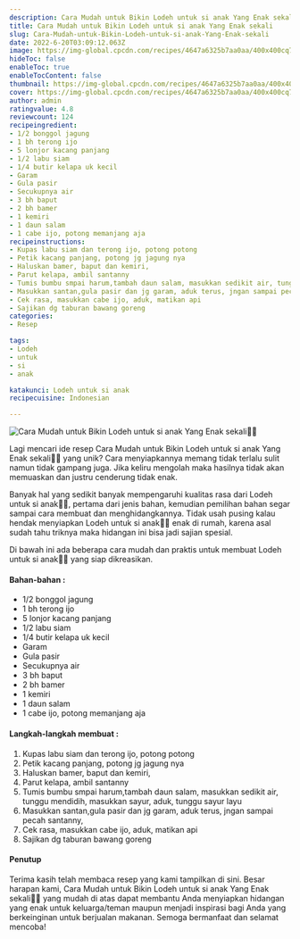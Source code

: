 ```yaml
---
description: Cara Mudah untuk Bikin Lodeh untuk si anak Yang Enak sekali"
title: Cara Mudah untuk Bikin Lodeh untuk si anak Yang Enak sekali
slug: Cara-Mudah-untuk-Bikin-Lodeh-untuk-si-anak-Yang-Enak-sekali
date: 2022-6-20T03:09:12.063Z
image: https://img-global.cpcdn.com/recipes/4647a6325b7aa0aa/400x400cq70/photo.jpg
hideToc: false
enableToc: true
enableTocContent: false
thumbnail: https://img-global.cpcdn.com/recipes/4647a6325b7aa0aa/400x400cq70/photo.jpg
cover: https://img-global.cpcdn.com/recipes/4647a6325b7aa0aa/400x400cq70/photo.jpg
author: admin
ratingvalue: 4.8
reviewcount: 124
recipeingredient:
- 1/2 bonggol jagung
- 1 bh terong ijo
- 5 lonjor kacang panjang
- 1/2 labu siam
- 1/4 butir kelapa uk kecil
- Garam
- Gula pasir
- Secukupnya air
- 3 bh baput
- 2 bh bamer
- 1 kemiri
- 1 daun salam
- 1 cabe ijo, potong memanjang aja
recipeinstructions:
- Kupas labu siam dan terong ijo, potong potong
- Petik kacang panjang, potong jg jagung nya
- Haluskan bamer, baput dan kemiri,
- Parut kelapa, ambil santanny
- Tumis bumbu smpai harum,tambah daun salam, masukkan sedikit air, tunggu mendidih, masukkan sayur, aduk, tunggu sayur layu
- Masukkan santan,gula pasir dan jg garam, aduk terus, jngan sampai pecah santanny,
- Cek rasa, masukkan cabe ijo, aduk, matikan api
- Sajikan dg taburan bawang goreng
categories:
- Resep

tags:
- Lodeh
- untuk
- si
- anak

katakunci: Lodeh untuk si anak
recipecuisine: Indonesian

---
```


![Cara Mudah untuk Bikin Lodeh untuk si anak Yang Enak sekali👩‍🍳](https://img-global.cpcdn.com/recipes/4647a6325b7aa0aa/400x400cq70/photo.jpg)

Lagi mencari ide resep Cara Mudah untuk Bikin Lodeh untuk si anak Yang Enak sekali👩‍🍳 yang unik? Cara menyiapkannya memang tidak terlalu sulit namun tidak gampang juga. Jika keliru mengolah maka hasilnya tidak akan memuaskan dan justru cenderung tidak enak.

Banyak hal yang sedikit banyak mempengaruhi kualitas rasa dari Lodeh untuk si anak👩‍🍳, pertama dari jenis bahan, kemudian pemilihan bahan segar sampai cara membuat dan menghidangkannya. Tidak usah pusing kalau hendak menyiapkan Lodeh untuk si anak👩‍🍳 enak di rumah, karena asal sudah tahu triknya maka hidangan ini bisa jadi sajian spesial.

Di bawah ini ada beberapa cara mudah dan praktis untuk membuat Lodeh untuk si anak👩‍🍳 yang siap dikreasikan.

<!--inarticleads1-->

#### Bahan-bahan :

- 1/2 bonggol jagung
- 1 bh terong ijo
- 5 lonjor kacang panjang
- 1/2 labu siam
- 1/4 butir kelapa uk kecil
- Garam
- Gula pasir
- Secukupnya air
- 3 bh baput
- 2 bh bamer
- 1 kemiri
- 1 daun salam
- 1 cabe ijo, potong memanjang aja

<!--inarticleads2-->

#### Langkah-langkah membuat :

1. Kupas labu siam dan terong ijo, potong potong
1. Petik kacang panjang, potong jg jagung nya
1. Haluskan bamer, baput dan kemiri,
1. Parut kelapa, ambil santanny
1. Tumis bumbu smpai harum,tambah daun salam, masukkan sedikit air, tunggu mendidih, masukkan sayur, aduk, tunggu sayur layu
1. Masukkan santan,gula pasir dan jg garam, aduk terus, jngan sampai pecah santanny,
1. Cek rasa, masukkan cabe ijo, aduk, matikan api
1. Sajikan dg taburan bawang goreng

#### Penutup

Terima kasih telah membaca resep yang kami tampilkan di sini. Besar harapan kami, Cara Mudah untuk Bikin Lodeh untuk si anak Yang Enak sekali👩‍🍳 yang mudah di atas dapat membantu Anda menyiapkan hidangan yang enak untuk keluarga/teman maupun menjadi inspirasi bagi Anda yang berkeinginan untuk berjualan makanan. Semoga bermanfaat dan selamat mencoba!